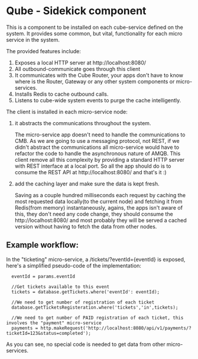 # Qube - Sidekick component

This is a component to be installed on each cube-service defined on the system. It provides some common, but vital, functionality for each micro service in the system.

The provided features include:

1. Exposes a local HTTP server at http://localhost:8080/
2. All outbound-communicate goes through this client
3. It communicates with the Cube Router, your apps don't have to know where is the Router, Gateway or any other system components or micro-services.
4. Installs Redis to cache outbound calls.
5. Listens to cube-wide system events to purge the cache intelligently.

The client is installed in each micro-service node:

1. it abstracts the communications throughout the system.

    The micro-service app doesn't need to handle the communications to CMB. As we are going to use a messaging protocol, not REST, if we didn't abstract the communications all micro-service would have to refactor the code to handle the asynchronous nature of AMQB. This client remove all this complexity by providing a standard HTTP server with REST interface at a local port. So all the app should do is to consume the REST API at http://localhost:8080/ and that's it :)

2. add the caching layer and make sure the data is kept fresh.

    Saving as a couple hundred milliseconds each request by caching the most requested data locally(to the current node) and fetching it from Redis(from memory) instantaneously, agains, the apps isn't aware of this, they don't need any code change, they should consume the http://localhost:8080/ and most probably they will be served a cached version without having to fetch the data from other nodes. 

## Example workflow:

In the "ticketing" micro-service, a /tickets/?eventId={eventId} is exposed, here's a simplified pseudo-code of the implementation:
```
  eventId = params.eventId

  //Get tickets available to this event
  tickets = database.getTickets.where('eventId': eventId);

  //We need to get number of registration of each ticket
  database.getTicketsRegisteration.where('tickets','in',tickets);

  //We need to get number of PAID registration of each ticket, this involves the "payment" micro-service
  payments = http.makeRequest('http://localhost:8080/api/v1/payments/?ticketId=123&status=completed');
```
As you can see, no special code is needed to get data from other micro-services.
